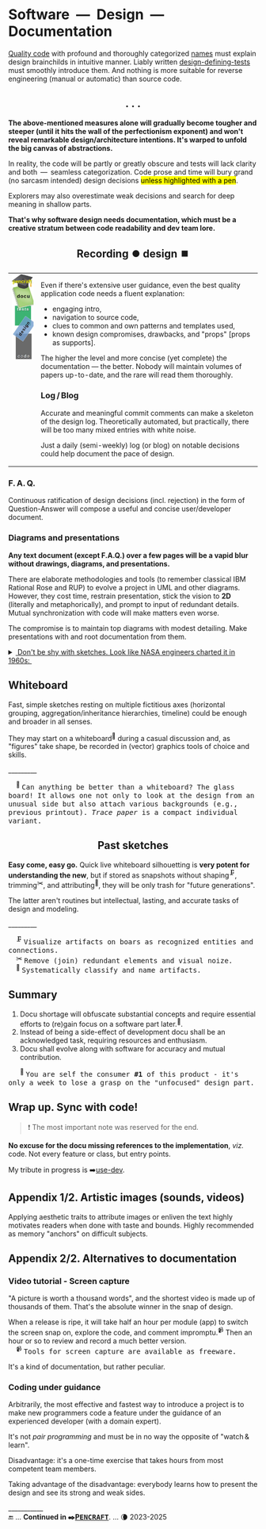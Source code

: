 # Software &nbsp;&mdash;&nbsp; Design &nbsp;&mdash;&nbsp; Documentation

[Quality code](../../QA/README+/code-quality.md) with profound and thoroughly categorized [names](../../design/names) must explain design brainchilds in intuitive manner. 
Liably written [design-defining-tests](../../design/drive/) must smoothly introduce them. And nothing is more suitable for reverse engineering (manual or automatic) than source code. 

<h2 align="center">.&nbsp;.&nbsp;.</h2>

**The above-mentioned measures alone will gradually become tougher and steeper (until it hits the wall of the perfectionism exponent) and won't reveal remarkable design/architecture intentions. 
It's warped to unfold the big canvas of abstractions.**

In reality, the code will be partly or greatly obscure and tests will lack clarity and both &thinsp;&mdash;&thinsp; seamless categorization. 
Code prose and time will bury grand (no sarcasm intended) design decisions <mark>unless highlighted with a pen</mark>.

Explorers may also overestimate weak decisions and search for deep meaning in shallow parts.

**That's why software design needs documentation, which must be a creative stratum between code readability and dev team lore.**

<h2 align="center">Recording ⏺️ design ⏹️</h2>

<table><tr valign="top"><td><picture><img alt="&nbsp;Docu pillar" src="../../../_rsc/_img/illus/docu/docu_pillar.jpg" /></picture></td><td>

Even if there's extensive user guidance, even the best quality application code needs a fluent explanation: 

* engaging intro,
* navigation to source code,
* clues to common and own patterns and templates used,
* known design compromises, drawbacks, and "props" [props as supports].

The higher the level and more concise (yet complete) the documentation &mdash; the better. Nobody will maintain volumes of papers up-to-date, and the rare will read them thoroughly.

### Log&thinsp;/&thinsp;Blog

Accurate and meaningful commit comments can make a skeleton of the design log. Theoretically automated, but practically, there will be too many mixed entries with white noise.

Just a daily (semi-weekly) log (or blog) on notable decisions could help document the pace of design. 
  
</td></tr></table>

### F.&thinsp;A.&thinsp;Q.

Continuous ratification of design decisions (incl. rejection) in the form of Question-Answer will compose a useful and concise user/developer document. 

### Diagrams and presentations

**Any text document (except F.A.Q.) over a few pages will be a vapid blur without drawings, diagrams, and presentations.**

There are elaborate methodologies and tools (to remember classical IBM Rational Rose and RUP) to evolve a project in UML and other diagrams. 
However, they cost time, restrain presentation, stick the vision to **2D** (literally and metaphorically), and prompt to input of redundant details. Mutual synchronization with code will make matters even worse.

The compromise is to maintain top diagrams with modest detailing. Make presentations with and root documentation from them. 

<details><summary><ins>&nbsp;Don't be shy with sketches. Look like NASA engineers charted it in 1960s:&nbsp</ins></summary>
&nbsp;
  
<picture akign="center"><img alt="&nbsp; &nbsp;freehand fast graphic sketch of space station" src="../../../_rsc/_img/snap/NASA.Sketch.SaturnV_to_station-1960s.png"></picture>

Sketch of a space station. Image source: NASA archives.

\_________</details>

## Whiteboard

Fast, simple sketches resting on multiple fictitious axes (horizontal grouping, aggregation/inheritance hierarchies, timeline) could be enough and broader in all senses. 

They may start on a whiteboard<sup>🔲</sup> during a casual discussion and, as "figures" take shape, be recorded in (vector) graphics tools of choice and skills. 

\_________

&nbsp; &nbsp; <sup>🔲</sup> <samp>Can anything be better than a whiteboard? The glass board! It allows one not only to look at the design from an unusual side but also attach various backgrounds (e.g., previous printout). _Trace paper_ is a compact individual variant.</samp>

<h2 align="center">Past sketches</h2>

**Easy come, easy go.** 
Quick live whiteboard silhouetting is **very potent for understanding the new**, but if stored as snapshots without 
shaping<sup>🗜️</sup>, trimming<sup>✂️</sup>, and attributing<sup>🍒</sup>, they will be only trash for "future generations".

The latter aren't routines but intellectual, lasting, and accurate tasks of design and modeling.

\_________

&nbsp; &nbsp; <sup>🗜️</sup> <samp>Visualize artifacts on boars as recognized entities and connections.</samp>\
&nbsp; &nbsp; <sup>✂️</sup> <samp>Remove (join) redundant elements and visual noize.</samp>\
&nbsp; &nbsp; <sup>🍒</sup> <samp>Systematically classify and name artifacts.</sub>

## Summary

1. Docu shortage will obfuscate substantial concepts and require essential efforts to (re)gain focus on a software part later.<sup>🔖</sup>. 
2. Instead of being a side-effect of development docu shall be an acknowledged task, requiring resources and enthusiasm.
3. Docu shall evolve along with software for accuracy and mutual contribution.

&nbsp; &nbsp; &nbsp; <sup>🔖</sup> <samp>You are self the consumer&nbsp;**#1** of this product - it's only a week to lose a grasp on the "unfocused" design part.</samp>

## Wrap up. Sync with code!

> ❗ The most important note was reserved for the end.

**No excuse for the docu missing references to the implementation**, _viz._ code. Not every feature or class, but entry points.

My tribute in progress is ➡️[use-dev](https://github.com/Kyriosity/use-dev/).

## Appendix 1/2. Artistic images (sounds, videos)

Applying aesthetic traits to attribute images or enliven the text highly motivates readers when done with taste and bounds. Highly recommended as memory "anchors" on difficult subjects.

## Appendix 2/2. Alternatives to documentation

### Video tutorial - Screen capture

"A picture is worth a thousand words", and the shortest video is made up of thousands of them. That's the absolute winner in the snap of design. 

When a release is ripe, it will take half an hour per module (app) to switch the screen snap on, explore the code, and comment impromptu.<sup>📹</sup> Then an hour or so to review and record a much better version.\
&nbsp; &nbsp; <sup>📹</sup> <samp>Tools for screen capture are available as freeware.</samp>

It's a kind of documentation, but rather peculiar.

### Coding under guidance

Arbitrarily, the most effective and fastest way to introduce a project is to make new programmers code a feature under the guidance of an experienced developer (with a domain expert).

It's not _pair programming_ and must be in no way the opposite of "watch&thinsp;&&thinsp;learn".

Disadvantage: it's a one-time exercise that takes hours from most competent team members.

Taking advantage of the disadvantage: everybody learns how to present the design and see its strong and weak sides.

\___________\
🔚 ... **Continued in ✒️[P<samp>ENCRAFT</samp>](../../../pencraft/README.md)**. ... 🌘 2023-2025
